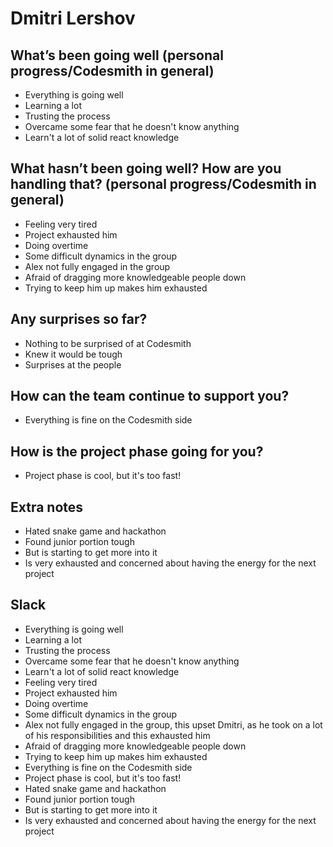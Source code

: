 # Dmitri Lershov

## What’s been going well (personal progress/Codesmith in general)

- Everything is going well
- Learning a lot
- Trusting the process
- Overcame some fear that he doesn't know anything
- Learn't a lot of solid react knowledge

## What hasn’t been going well? How are you handling that? (personal progress/Codesmith in general)

- Feeling very tired
- Project exhausted him
- Doing overtime
- Some difficult dynamics in the group
- Alex not fully engaged in the group
- Afraid of dragging more knowledgeable people down
- Trying to keep him up makes him exhausted

## Any surprises so far?

- Nothing to be surprised of at Codesmith
- Knew it would be tough
- Surprises at the people

## How can the team continue to support you?

- Everything is fine on the Codesmith side

## How is the project phase going for you?

- Project phase is cool, but it's too fast!

## Extra notes

- Hated snake game and hackathon
- Found junior portion tough
- But is starting to get more into it
- Is very exhausted and concerned about having the energy for the next project

## Slack

- Everything is going well
- Learning a lot
- Trusting the process
- Overcame some fear that he doesn't know anything
- Learn't a lot of solid react knowledge
- Feeling very tired
- Project exhausted him
- Doing overtime
- Some difficult dynamics in the group
- Alex not fully engaged in the group, this upset Dmitri, as he took on a lot of his responsibilities and this exhausted him
- Afraid of dragging more knowledgeable people down
- Trying to keep him up makes him exhausted
- Everything is fine on the Codesmith side
- Project phase is cool, but it's too fast!
- Hated snake game and hackathon
- Found junior portion tough
- But is starting to get more into it
- Is very exhausted and concerned about having the energy for the next project